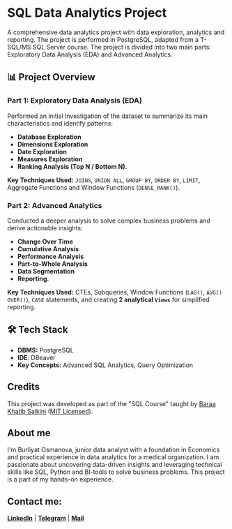 # SQL Data Analytics Project

A comprehensive data analytics project with data exploration, analytics and reporting.
The project is performed in PostgreSQL, adapted from a T-SQL/MS SQL Server course.
The project is divided into two main parts: Exploratory Data Analysis (EDA) and Advanced Analytics.

## 📊 Project Overview

### Part 1: Exploratory Data Analysis (EDA)
Performed an initial investigation of the dataset to summarize its main characteristics and identify patterns:
- **Database Exploration**
- **Dimensions Exploration**
- **Date Exploration**
- **Measures Exploration**
- **Ranking Analysis (Top N / Bottom N).**

**Key Techniques Used:** `JOINS`, `UNION ALL`, `GROUP BY`, `ORDER BY`, `LIMIT`, Aggregate Functions and Window Functions (`DENSE_RANK()`).

### Part 2: Advanced Analytics
Conducted a deeper analysis to solve complex business problems and derive actionable insights:
- **Change Over Time**
- **Cumulative Analysis**
- **Performance Analysis**
- **Part-to-Whole Analysis**
- **Data Segmentation**
- **Reporting.**

**Key Techniques Used:** CTEs, Subqueries, Window Functions (`LAG()`, `AVG() OVER()`), `CASE` statements, and creating **2 analytical `Views`** for simplified reporting.

## 🛠 Tech Stack
- **DBMS:** PostgreSQL
- **IDE**: DBeaver
- **Key Concepts:** Advanced SQL Analytics, Query Optimization

## Credits
This project was developed as part of the "SQL Course" taught by [Baraa Khatib Salkini](https://github.com/DataWithBaraa/sql-data-analytics-project/tree/main) ([MIT Licensed](https://github.com/DataWithBaraa/sql-data-analytics-project/blob/main/LICENSE)).

## About me
I'm Burliyat Osmanova, junior data analyst with a foundation in Economics and practical experience in data analytics for a medical organization. I am passionate about uncovering data-driven insights and leveraging technical skills like SQL, Python and BI-tools to solve business problems. This project is a part of my hands-on experience. 

## Contact me:
**[LinkedIn](https://www.linkedin.com/me?trk=p_mwlite_feed-secondary_nav)**  |  **[Telegram](https://t.me/osmanovabm)**  |  **[Mail](osmanovabm@gmail.com)**
